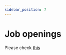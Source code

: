 ```yaml
---
sidebar_position: 7
---
```


# Job openings

Please check [this](https://matchx-gmbh.jobs.personio.de/job/1064961)
